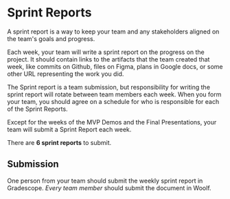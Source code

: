 # Sprint Reports

A sprint report is a way to keep your team and any stakeholders aligned on the team's goals and progress. 

Each week, your team will write a sprint report on the progress on the project. It should contain links to the artifacts that the team created that week, like commits on Github, files on Figma, plans in Google docs, or some other URL representing the work you did.

The Sprint report is a team submission, but responsibility for writing the sprint report will rotate between team members each week. When you form your team, you should agree on a schedule for who is responsible for each of the Sprint Reports.

Except for the weeks of the MVP Demos and the Final Presentations, your team will submit a Sprint Report each week. 

There are **6 sprint reports** to submit.

## Submission

One person from your team should submit the weekly sprint report in Gradescope. _Every team member_ should submit the document in Woolf.
